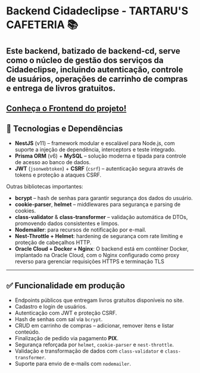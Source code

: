 # Backend Cidadeclipse - TARTARU'S CAFETERIA 📚

## Este backend, batizado de **backend-cd**, serve como o núcleo de gestão dos serviços da Cidadeclipse, incluindo autenticação, controle de usuários, operações de carrinho de compras e entrega de livros gratuitos.
[Conheça o Frontend do projeto!](https://github.com/lllleao/frontend-cd)
---

## 🧰 Tecnologias e Dependências

- **NestJS** (v11) – framework modular e escalável para Node.js, com suporte a injeção de dependência, interceptors e teste integrado.
- **Prisma ORM** (v6) + **MySQL** – solução moderna e tipada para controle de acesso ao banco de dados.
- **JWT** (`jsonwebtoken`) + **CSRF** (`csrf`) – autenticação segura através de tokens e proteção a ataques CSRF.

Outras bibliotecas importantes:

- **bcrypt** – hash de senhas para garantir segurança dos dados do usuário.
- **cookie-parser**, **helmet** – middlewares para segurança e parsing de cookies.
- **class-validator** & **class-transformer** – validação automática de DTOs, promovendo dados consistentes e limpos.
- **Nodemailer**: para recursos de notificação por e-mail.
- **Nest-Throttle + Helmet**: hardening de segurança com rate limiting e proteção de cabeçalhos HTTP.
- **Oracle Cloud + Docker + Nginx**: O backend está em contêiner Docker, implantado na Oracle Cloud, com o Nginx configurado como proxy reverso para gerenciar requisições HTTPS e terminação TLS

---

## ✅ Funcionalidade em produção

- Endpoints públicos que entregam livros gratuitos disponíveis no site.
- Cadastro e login de usuários.
- Autenticação com JWT e proteção CSRF.
- Hash de senhas com sal via `bcrypt`.
- CRUD em carrinho de compras – adicionar, remover itens e listar conteúdo.
- Finalização de pedido via pagamento **PIX**.
- Segurança reforçada por `helmet`, `cookie-parser` e `nest-throttle`.
- Validação e transformação de dados com `class-validator` e `class-transformer`.
- Suporte para envio de e-mails com `nodemailer`.
